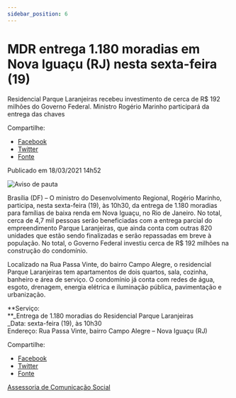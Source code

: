 ```yaml
---
sidebar_position: 6
---
```


# MDR entrega 1.180 moradias em Nova Iguaçu (RJ) nesta sexta-feira (19)

Residencial Parque Laranjeiras recebeu investimento de cerca de R$ 192 milhões do Governo Federal. Ministro Rogério Marinho participará da entrega das chaves

Compartilhe: 
*   [Facebook](https://www.facebook.com/sharer.php?u=https://www.gov.br/mdr/pt-br/noticias/mdr-entrega-1-180-moradias-em-nova-iguacu-rj-nesta-sexta-feira-19)
*    [Twitter](https://twitter.com/share?text=MDR%20entrega%201.180%20moradias%20em%20Nova%20Igua%C3%A7u%20%28RJ%29%20nesta%20sexta-feira%20%2819%29&url=https://www.gov.br/mdr/resolveuid/927c3fa4c2294a0d87deebd735ea0f5a)
*   [Fonte](https://www.gov.br/mdr/pt-br/noticias/mdr-entrega-1-180-moradias-em-nova-iguacu-rj-nesta-sexta-feira-19)

Publicado em 18/03/2021 14h52

![Aviso de pauta](https://www.gov.br/mdr/pt-br/noticias/mdr-entrega-1-180-moradias-em-nova-iguacu-rj-nesta-sexta-feira-19/aviso-de-pauta.jpeg/@@images/455783c9-3090-4ca8-b0a2-2d867e197ae8.jpeg)

Brasília (DF) – O ministro do Desenvolvimento Regional, Rogério Marinho, participa, nesta sexta-feira (19), às 10h30, da entrega de 1.180 moradias para famílias de baixa renda em Nova Iguaçu, no Rio de Janeiro. No total, cerca de 4,7 mil pessoas serão beneficiadas com a entrega parcial do empreendimento Parque Laranjeiras, que ainda conta com outras 820 unidades que estão sendo finalizadas e serão repassadas em breve à população. No total, o Governo Federal investiu cerca de R$ 192 milhões na construção do condomínio.

Localizado na Rua Passa Vinte, do bairro Campo Alegre, o residencial Parque Laranjeiras tem apartamentos de dois quartos, sala, cozinha, banheiro e área de serviço. O condomínio já conta com redes de água, esgoto, drenagem, energia elétrica e iluminação pública, pavimentação e urbanização.

**Serviço:  
**_Entrega de 1.180 moradias do Residencial Parque Laranjeiras  
_Data: sexta-feira (19), às 10h30  
Endereço: Rua Passa Vinte, bairro Campo Alegre – Nova Iguaçu (RJ)

Compartilhe:
*   [ Facebook](https://www.facebook.com/sharer.php?u=https://www.gov.br/mdr/pt-br/noticias/mdr-entrega-1-180-moradias-em-nova-iguacu-rj-nesta-sexta-feira-19)
*    [Twitter](https://twitter.com/share?text=MDR%20entrega%201.180%20moradias%20em%20Nova%20Igua%C3%A7u%20%28RJ%29%20nesta%20sexta-feira%20%2819%29&url=https://www.gov.br/mdr/resolveuid/927c3fa4c2294a0d87deebd735ea0f5a)
*   [Fonte](https://www.gov.br/mdr/pt-br/noticias/mdr-entrega-1-180-moradias-em-nova-iguacu-rj-nesta-sexta-feira-19)


[Assessoria de Comunicação Social](/docs/desenvolvimento-regional/links)
